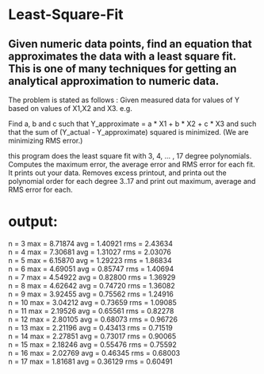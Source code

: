 # Least-Square-Fit
## Given numeric data points, find an equation that approximates the data with a least square fit. This is one of many techniques for getting an analytical approximation to numeric data.
The problem is stated as follows :
   Given measured data for values of Y based on values of X1,X2 and X3. e.g.

  Find a, b and c such that   Y_approximate =  a * X1 + b * X2 + c * X3
  and such that the sum of (Y_actual - Y_approximate) squared is minimized.
  (We are minimizing RMS error.)

this program does the least square fit with 3, 4, ... , 17 degree polynomials. Computes the maximum error, the average error and RMS error for each fit. It prints out your data. Removes excess printout, and printa out the polynomial order for each degree 3..17 and print out maximum, average and RMS error for each.

# output:
n = 3      max = 8.71874      avg = 1.40921      rms = 2.43634      
n = 4      max = 7.30681      avg = 1.31027      rms = 2.03076      
n = 5      max = 6.15870      avg = 1.29223      rms = 1.86834      
n = 6      max = 4.69051      avg = 0.85747      rms = 1.40694      
n = 7      max = 4.54922      avg = 0.82800      rms = 1.36929      
n = 8      max = 4.62642      avg = 0.74720      rms = 1.36082      
n = 9      max = 3.92455      avg = 0.75562      rms = 1.24916      
n = 10     max = 3.04212      avg = 0.73659      rms = 1.09085      
n = 11     max = 2.19526      avg = 0.65561      rms = 0.82278      
n = 12     max = 2.80105      avg = 0.68073      rms = 0.96726      
n = 13     max = 2.21196      avg = 0.43413      rms = 0.71519      
n = 14     max = 2.27851      avg = 0.73017      rms = 0.90065      
n = 15     max = 2.18246      avg = 0.55476      rms = 0.75592      
n = 16     max = 2.02769      avg = 0.46345      rms = 0.68003      
n = 17     max = 1.81681      avg = 0.36129      rms = 0.60491      
